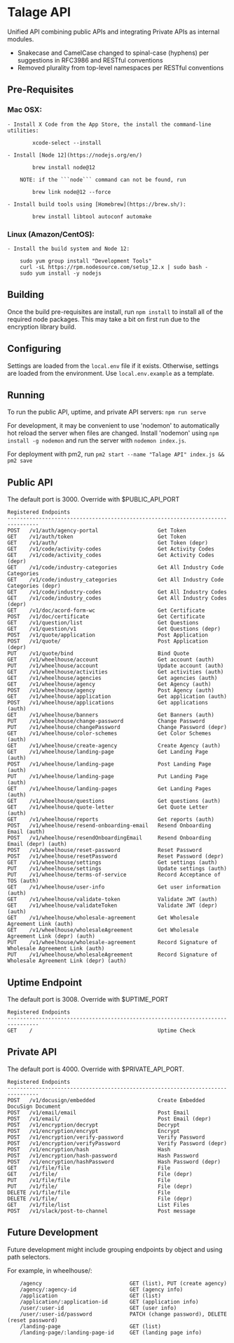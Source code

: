 # Talage API

Unified API combining public APIs and integrating Private APIs as internal modules.

* Snakecase and CamelCase changed to spinal-case (hyphens) per suggestions in RFC3986 and RESTful conventions
* Removed plurality from top-level namespaces per RESTful conventions

## Pre-Requisites

### Mac OSX:
	- Install X Code from the App Store, the install the command-line utilities:
```
		xcode-select --install
```

	- Install [Node 12](https://nodejs.org/en/)
```
		brew install node@12
```
		NOTE: if the ```node``` command can not be found, run 
```
		brew link node@12 --force
```
	- Install build tools using [Homebrew](https://brew.sh/):
```
		brew install libtool autoconf automake
```

### Linux (Amazon/CentOS):
	- Install the build system and Node 12:
```
	sudo yum group install "Development Tools"
	curl -sL https://rpm.nodesource.com/setup_12.x | sudo bash -
	sudo yum install -y nodejs
```

## Building

Once the build pre-requisites are install, run ```npm install``` to install all of the required node packages. This may take a bit on first run due to the encryption library build. 

## Configuring

Settings are loaded from the ```local.env``` file if it exists. Otherwise, settings are loaded from the environment. Use ```local.env.example``` as a template.

## Running

To run the public API, uptime, and private API servers: ```npm run serve```

For development, it may be convenient to use 'nodemon' to automatically hot reload the server when files are changed. Install 'nodemon' using ```npm install -g nodemon``` and run the server with ```nodemon index.js```.

For deployment with pm2, run ```pm2 start --name "Talage API" index.js && pm2 save```

## Public API

The default port is 3000. Override with $PUBLIC_API_PORT

```
Registered Endpoints
--------------------------------------------------------------------------------
POST   /v1/auth/agency-portal                   Get Token
GET    /v1/auth/token                           Get Token
GET    /v1/auth/                                Get Token (depr)
GET    /v1/code/activity-codes                  Get Activity Codes
GET    /v1/code/activity_codes                  Get Activity Codes (depr)
GET    /v1/code/industry-categories             Get All Industry Code Categories
GET    /v1/code/industry_categories             Get All Industry Code Categories (depr)
GET    /v1/code/industry-codes                  Get All Industry Codes
GET    /v1/code/industry_codes                  Get All Industry Codes (depr)
GET    /v1/doc/acord-form-wc                    Get Certificate
POST   /v1/doc/certificate                      Get Certificate
GET    /v1/question/list                        Get Questions
GET    /v1/question/v1                          Get Questions (depr)
POST   /v1/quote/application                    Post Application
POST   /v1/quote/                               Post Application (depr)
PUT    /v1/quote/bind                           Bind Quote
GET    /v1/wheelhouse/account                   Get account (auth)
PUT    /v1/wheelhouse/account                   Update account (auth)
GET    /v1/wheelhouse/activities                Get activities (auth)
GET    /v1/wheelhouse/agencies                  Get agencies (auth)
GET    /v1/wheelhouse/agency                    Get Agency (auth)
POST   /v1/wheelhouse/agency                    Post Agency (auth)
GET    /v1/wheelhouse/application               Get application (auth)
POST   /v1/wheelhouse/applications              Get applications (auth)
GET    /v1/wheelhouse/banners                   Get Banners (auth)
PUT    /v1/wheelhouse/change-password           Change Password
PUT    /v1/wheelhouse/changePassword            Change Password (depr)
GET    /v1/wheelhouse/color-schemes             Get Color Schemes (auth)
GET    /v1/wheelhouse/create-agency             Create Agency (auth)
GET    /v1/wheelhouse/landing-page              Get Landing Page (auth)
POST   /v1/wheelhouse/landing-page              Post Landing Page (auth)
PUT    /v1/wheelhouse/landing-page              Put Landing Page (auth)
GET    /v1/wheelhouse/landing-pages             Get Landing Pages (auth)
GET    /v1/wheelhouse/questions                 Get questions (auth)
GET    /v1/wheelhouse/quote-letter              Get Quote Letter (auth)
GET    /v1/wheelhouse/reports                   Get reports (auth)
POST   /v1/wheelhouse/resend-onboarding-email   Resend Onboarding Email (auth)
POST   /v1/wheelhouse/resendOnboardingEmail     Resend Onboarding Email (depr) (auth)
POST   /v1/wheelhouse/reset-password            Reset Password
POST   /v1/wheelhouse/resetPassword             Reset Password (depr)
GET    /v1/wheelhouse/settings                  Get settings (auth)
PUT    /v1/wheelhouse/settings                  Update settings (auth)
PUT    /v1/wheelhouse/terms-of-service          Record Acceptance of TOS (auth)
GET    /v1/wheelhouse/user-info                 Get user information (auth)
GET    /v1/wheelhouse/validate-token            Validate JWT (auth)
GET    /v1/wheelhouse/validateToken             Validate JWT (depr) (auth)
GET    /v1/wheelhouse/wholesale-agreement       Get Wholesale Agreement Link (auth)
GET    /v1/wheelhouse/wholesaleAgreement        Get Wholesale Agreement Link (depr) (auth)
PUT    /v1/wheelhouse/wholesale-agreement       Record Signature of Wholesale Agreement Link (auth)
PUT    /v1/wheelhouse/wholesaleAgreement        Record Signature of Wholesale Agreement Link (depr) (auth)
```

## Uptime Endpoint

The default port is 3008. Override with $UPTIME_PORT

```
Registered Endpoints
--------------------------------------------------------------------------------
GET    /                                        Uptime Check
```

## Private API

The default port is 4000. Override with $PRIVATE_API_PORT.

```
Registered Endpoints
--------------------------------------------------------------------------------
POST   /v1/docusign/embedded                    Create Embedded DocuSign Document
POST   /v1/email/email                          Post Email
POST   /v1/email/                               Post Email (depr)
POST   /v1/encryption/decrypt                   Decrypt
POST   /v1/encryption/encrypt                   Encrypt
POST   /v1/encryption/verify-password           Verify Password
POST   /v1/encryption/verifyPassword            Verify Password (depr)
POST   /v1/encryption/hash                      Hash
POST   /v1/encryption/hash-password             Hash Password
POST   /v1/encryption/hashPassword              Hash Password (depr)
GET    /v1/file/file                            File
GET    /v1/file/                                File (depr)
PUT    /v1/file/file                            File
PUT    /v1/file/                                File (depr)
DELETE /v1/file/file                            File
DELETE /v1/file/                                File (depr)
GET    /v1/file/list                            List Files
POST   /v1/slack/post-to-channel                Post message
```

## Future Development

Future development might include grouping endpoints by object and using path selectors. 

For example, in wheelhouse/:

```
    /agency                            GET (list), PUT (create agency)
    /agency/:agency-id                 GET (agency info)
    /application                       GET (list)
    /application/:application-id       GET (application info)
    /user/:user-id                     GET (user info)
    /user/:user-id/password            PATCH (change password), DELETE (reset password)
    /landing-page                      GET (list)
    /landing-page/:landing-page-id     GET (landing page info)
```
